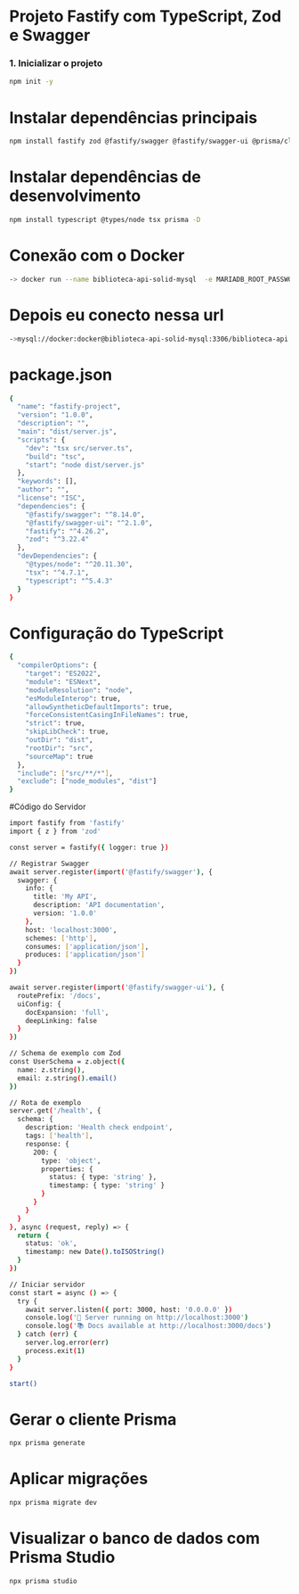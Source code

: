 # Projeto Fastify com TypeScript, Zod e Swagger

### 1. Inicializar o projeto

```bash
npm init -y
```

# Instalar dependências principais
```bash
npm install fastify zod @fastify/swagger @fastify/swagger-ui @prisma/client dotenv
```

# Instalar dependências de desenvolvimento
```bash
npm install typescript @types/node tsx prisma -D
```

# Conexão com o Docker
```bash
-> docker run --name biblioteca-api-solid-mysql  -e MARIADB_ROOT_PASSWORD=docker -e MARIADB_DATABASE=biblioteca-api -e MARIADB_USER=docker -e MARIADB_PASSWORD=docker -p 3306:3306 -d bitnami/mariadb:latest
```
# Depois eu conecto nessa url
```bash
->mysql://docker:docker@biblioteca-api-solid-mysql:3306/biblioteca-api
```

# package.json
```bash
{
  "name": "fastify-project",
  "version": "1.0.0",
  "description": "",
  "main": "dist/server.js",
  "scripts": {
    "dev": "tsx src/server.ts",
    "build": "tsc",
    "start": "node dist/server.js"
  },
  "keywords": [],
  "author": "",
  "license": "ISC",
  "dependencies": {
    "@fastify/swagger": "^8.14.0",
    "@fastify/swagger-ui": "^2.1.0",
    "fastify": "^4.26.2",
    "zod": "^3.22.4"
  },
  "devDependencies": {
    "@types/node": "^20.11.30",
    "tsx": "^4.7.1",
    "typescript": "^5.4.3"
  }
}
```
# Configuração do TypeScript
```bash
{
  "compilerOptions": {
    "target": "ES2022",
    "module": "ESNext",
    "moduleResolution": "node",
    "esModuleInterop": true,
    "allowSyntheticDefaultImports": true,
    "forceConsistentCasingInFileNames": true,
    "strict": true,
    "skipLibCheck": true,
    "outDir": "dist",
    "rootDir": "src",
    "sourceMap": true
  },
  "include": ["src/**/*"],
  "exclude": ["node_modules", "dist"]
}
```

#Código do Servidor
```bash
import fastify from 'fastify'
import { z } from 'zod'

const server = fastify({ logger: true })

// Registrar Swagger
await server.register(import('@fastify/swagger'), {
  swagger: {
    info: {
      title: 'My API',
      description: 'API documentation',
      version: '1.0.0'
    },
    host: 'localhost:3000',
    schemes: ['http'],
    consumes: ['application/json'],
    produces: ['application/json']
  }
})

await server.register(import('@fastify/swagger-ui'), {
  routePrefix: '/docs',
  uiConfig: {
    docExpansion: 'full',
    deepLinking: false
  }
})

// Schema de exemplo com Zod
const UserSchema = z.object({
  name: z.string(),
  email: z.string().email()
})

// Rota de exemplo
server.get('/health', {
  schema: {
    description: 'Health check endpoint',
    tags: ['health'],
    response: {
      200: {
        type: 'object',
        properties: {
          status: { type: 'string' },
          timestamp: { type: 'string' }
        }
      }
    }
  }
}, async (request, reply) => {
  return {
    status: 'ok',
    timestamp: new Date().toISOString()
  }
})

// Iniciar servidor
const start = async () => {
  try {
    await server.listen({ port: 3000, host: '0.0.0.0' })
    console.log('🚀 Server running on http://localhost:3000')
    console.log('📚 Docs available at http://localhost:3000/docs')
  } catch (err) {
    server.log.error(err)
    process.exit(1)
  }
}

start()
```

# Gerar o cliente Prisma
```bash
npx prisma generate
```
# Aplicar migrações
```bash
npx prisma migrate dev
```
# Visualizar o banco de dados com Prisma Studio
```bash
npx prisma studio
```
